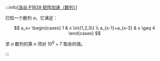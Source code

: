 :::info[[洛谷 P1939 矩阵加速（数列）](https://www.luogu.com.cn/problem/P1939)]

已知一个数列 $a$，它满足：

$$
a_x=
\begin{cases}
 1 & x \in\{1,2,3\} \\
 a_{x-1}+a_{x-3} & x \geq 4
\end{cases}
$$

求 $a$ 数列的第 $n$ 项对 $10^9+7$ 取余的值。

:::
